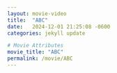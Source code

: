 ```yaml
---
layout: movie-video
title:  "ABC"
date:   2024-12-01 21:25:08 -0600
categories: jekyll update

# Movie Attributes
movie_title: "ABC"
permalink: /movie/ABC
---
```

